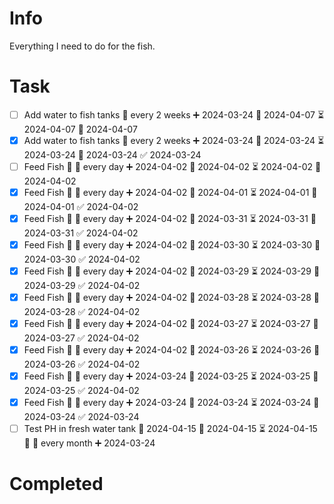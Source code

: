 # Info
Everything I need to do for the fish.
# Task
- [ ] Add water to fish tanks 🔁 every 2 weeks ➕ 2024-03-24 🛫 2024-04-07 ⏳ 2024-04-07 📅 2024-04-07
- [x] Add water to fish tanks 🔁 every 2 weeks ➕ 2024-03-24 🛫 2024-03-24 ⏳ 2024-03-24 📅 2024-03-24 ✅ 2024-03-24
- [ ] Feed Fish 🔺 🔁 every day ➕ 2024-04-02 🛫 2024-04-02 ⏳ 2024-04-02 📅 2024-04-02
- [x] Feed Fish 🔺 🔁 every day ➕ 2024-04-02 🛫 2024-04-01 ⏳ 2024-04-01 📅 2024-04-01 ✅ 2024-04-02
- [x] Feed Fish 🔺 🔁 every day ➕ 2024-04-02 🛫 2024-03-31 ⏳ 2024-03-31 📅 2024-03-31 ✅ 2024-04-02
- [x] Feed Fish 🔺 🔁 every day ➕ 2024-04-02 🛫 2024-03-30 ⏳ 2024-03-30 📅 2024-03-30 ✅ 2024-04-02
- [x] Feed Fish 🔺 🔁 every day ➕ 2024-04-02 🛫 2024-03-29 ⏳ 2024-03-29 📅 2024-03-29 ✅ 2024-04-02
- [x] Feed Fish 🔺 🔁 every day ➕ 2024-04-02 🛫 2024-03-28 ⏳ 2024-03-28 📅 2024-03-28 ✅ 2024-04-02
- [x] Feed Fish 🔺 🔁 every day ➕ 2024-04-02 🛫 2024-03-27 ⏳ 2024-03-27 📅 2024-03-27 ✅ 2024-04-02
- [x] Feed Fish 🔺 🔁 every day ➕ 2024-04-02 🛫 2024-03-26 ⏳ 2024-03-26 📅 2024-03-26 ✅ 2024-04-02
- [x] Feed Fish 🔺 🔁 every day ➕ 2024-03-24 🛫 2024-03-25 ⏳ 2024-03-25 📅 2024-03-25 ✅ 2024-04-02
- [x] Feed Fish 🔺 🔁 every day ➕ 2024-03-24 🛫 2024-03-24 ⏳ 2024-03-24 📅 2024-03-24 ✅ 2024-03-24
- [ ] Test PH in fresh water tank 📅 2024-04-15 🛫 2024-04-15 ⏳ 2024-04-15 🔺 🔁 every month ➕ 2024-03-24 

# Completed 
